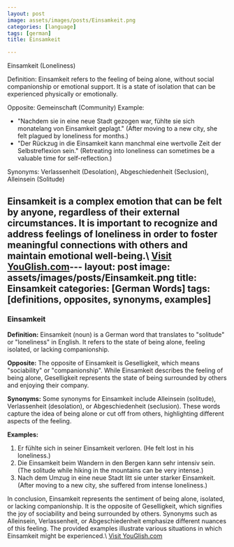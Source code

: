 ```yaml
---
layout: post
image: assets/images/posts/Einsamkeit.png
categories: [language]
tags: [german]
title: Einsamkeit

---
```


Einsamkeit (Loneliness)

Definition:
Einsamkeit refers to the feeling of being alone, without social companionship or emotional support. It is a state of isolation that can be experienced physically or emotionally. 

Opposite: Gemeinschaft (Community)
Example: 
- "Nachdem sie in eine neue Stadt gezogen war, fühlte sie sich monatelang von Einsamkeit geplagt." (After moving to a new city, she felt plagued by loneliness for months.)
- "Der Rückzug in die Einsamkeit kann manchmal eine wertvolle Zeit der Selbstreflexion sein." (Retreating into loneliness can sometimes be a valuable time for self-reflection.)

Synonyms: Verlassenheit (Desolation), Abgeschiedenheit (Seclusion), Alleinsein (Solitude)

Einsamkeit is a complex emotion that can be felt by anyone, regardless of their external circumstances. It is important to recognize and address feelings of loneliness in order to foster meaningful connections with others and maintain emotional well-being.\ <a id="yg-widget-0" class="youglish-widget" data-query="Einsamkeit" data-lang="german" data-components="8412" data-auto-start="0" data-bkg-color="theme_light" data-title="How%20to%20pronounce%20Einsamkeit%20in%20German"  rel="nofollow" href="https://youglish.com">Visit YouGlish.com</a><script async src="https://youglish.com/public/emb/widget.js" charset="utf-8"></script>---
layout: post
image: assets/images/posts/Einsamkeit.png
title: Einsamkeit
categories: [German Words]
tags: [definitions, opposites, synonyms, examples]
---

### Einsamkeit

**Definition:**
Einsamkeit (noun) is a German word that translates to "solitude" or "loneliness" in English. It refers to the state of being alone, feeling isolated, or lacking companionship.

**Opposite:**
The opposite of Einsamkeit is Geselligkeit, which means "sociability" or "companionship". While Einsamkeit describes the feeling of being alone, Geselligkeit represents the state of being surrounded by others and enjoying their company.

**Synonyms:**
Some synonyms for Einsamkeit include Alleinsein (solitude), Verlassenheit (desolation), or Abgeschiedenheit (seclusion). These words capture the idea of being alone or cut off from others, highlighting different aspects of the feeling.

**Examples:**
1. Er fühlte sich in seiner Einsamkeit verloren. (He felt lost in his loneliness.)
2. Die Einsamkeit beim Wandern in den Bergen kann sehr intensiv sein. (The solitude while hiking in the mountains can be very intense.)
3. Nach dem Umzug in eine neue Stadt litt sie unter starker Einsamkeit. (After moving to a new city, she suffered from intense loneliness.)

In conclusion, Einsamkeit represents the sentiment of being alone, isolated, or lacking companionship. It is the opposite of Geselligkeit, which signifies the joy of sociability and being surrounded by others. Synonyms such as Alleinsein, Verlassenheit, or Abgeschiedenheit emphasize different nuances of this feeling. The provided examples illustrate various situations in which Einsamkeit might be experienced.\ <a id="yg-widget-0" class="youglish-widget" data-query="Einsamkeit" data-lang="german" data-components="8412" data-auto-start="0" data-bkg-color="theme_light" data-title="How%20to%20pronounce%20Einsamkeit%20in%20German"  rel="nofollow" href="https://youglish.com">Visit YouGlish.com</a><script async src="https://youglish.com/public/emb/widget.js" charset="utf-8"></script>